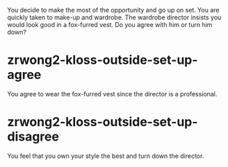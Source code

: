You decide to make the most of the opportunity and go up on set. You are quickly taken to make-up and wardrobe. The wardrobe director insists you would look good in a fox-furred vest. Do you agree with him or turn him down?
# zrwong2-kloss-outside-set-up-agree
You agree to wear the fox-furred vest since the director is a professional.
# zrwong2-kloss-outside-set-up-disagree
You feel that you own your style the best and turn down the director.
